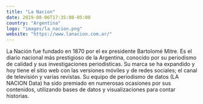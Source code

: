 ```yaml
---
title: "La Nacion"
date: 2019-08-06T17:35:08-05:00
country: "Argentina"
logo: "images/la_nacion.png"
website: "https://www.lanacion.com.ar/"
---
```


La Nación fue fundado en 1870 por el ex presidente Bartolomé Mitre. Es el diario nacional más prestigioso de la Argentina, conocido por su periodismo de calidad y sus investigaciones periodísticas. Su marca se ha expandido y hoy tiene el sitio web con las versiones móviles y de redes sociales; el canal de televisión y varias revistas. Su equipo de periodismo de datos (LA NACION Data) ha sido premiado en numerosas ocasiones por sus contenidos, utilizando bases de datos y visualizaciones para contar historias.
